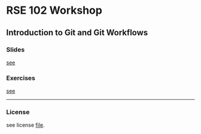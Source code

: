 # RSE 102 Workshop

## Introduction to Git and Git Workflows

### Slides

[see](./slides/)

### Exercises

[see](./exercises/)


----
### License

see license [file](LICENSE.txt).